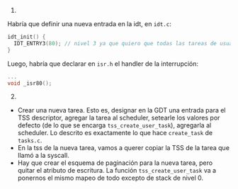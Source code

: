 1)
Habría que definir una nueva entrada en la idt, en `idt.c`:

```c
idt_init() {
  IDT_ENTRY3(80); // nivel 3 ya que quiero que todas las tareas de usuario la puedan llamar
}
```

Luego, habría que declarar en `isr.h` el handler de la interrupción:

```h
...
void _isr80();
```

2)
- Crear una nueva tarea. Esto es, designar en la GDT una entrada para el TSS descriptor, agregar la tarea al scheduler, setearle los valores por defecto (de lo que se encarga `tss_create_user_task`), agregarla al scheduler. Lo descrito es exactamente lo que hace `create_task` de `tasks.c`.
- En la tss de la nueva tarea, vamos a querer copiar la TSS de la tarea que llamó a la syscall.
- Hay que crear el esquema de paginación para la nueva tarea, pero quitar el atributo de escritura. La función `tss_create_user_task` va a ponernos el mismo mapeo de todo excepto de stack de nivel 0.
